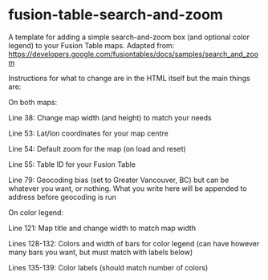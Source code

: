 fusion-table-search-and-zoom
============================

A template for adding a simple search-and-zoom box (and optional color legend) to your Fusion Table maps. Adapted from:
https://developers.google.com/fusiontables/docs/samples/search_and_zoom

Instructions for what to change are in the HTML itself but the main things are:

On both maps:

Line 38: Change map width (and height) to match your needs

Line 53: Lat/lon coordinates for your map centre

Line 54: Default zoom for the map (on load and reset)

Line 55: Table ID for your Fusion Table

Line 79: Geocoding bias (set to Greater Vancouver, BC) but can be whatever you want, or nothing. What you write here will be appended to address before geocoding is run


On color legend:

Line 121: Map title and change width to match map width

Lines 128-132: Colors and width of bars for color legend (can have however many bars you want, but must match with labels below)

Lines 135-139: Color labels (should match number of colors)

